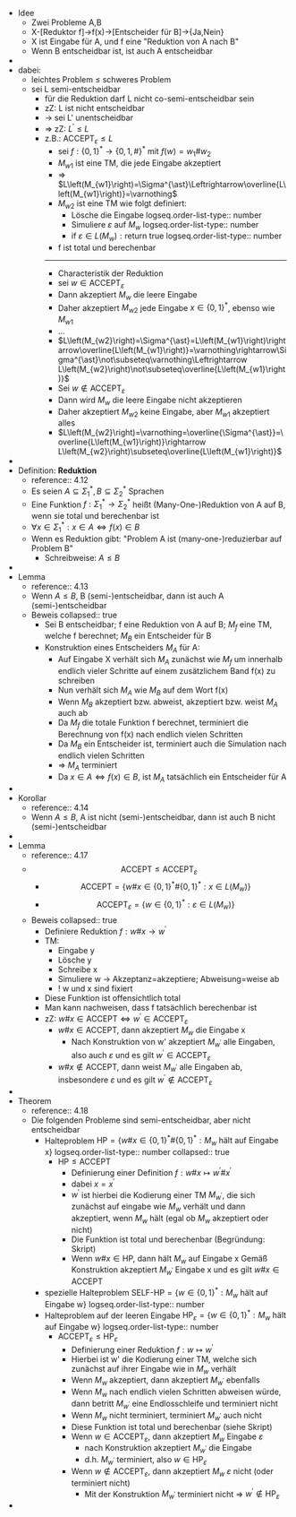 - Idee
	- Zwei Probleme A,B
	- X-[Reduktor f]->f(x)->[Entscheider für B]->{Ja,Nein}
	- X ist Eingabe für A, und f eine "Reduktion von A nach B"
	- Wenn B entscheidbar ist, ist auch A entscheidbar
-
- dabei:
	- leichtes Problem $\leq$ schweres Problem
	- sei L semi-entscheidbar
		- für die Reduktion darf L nicht co-semi-entscheidbar sein
		- zZ: L ist nicht entscheidbar
		- -> sei L' unentscheidbar
		- => zZ: $L^{\prime}\leq L$
		- z.B.: $\text{ACCEPT}_{\varepsilon}\leq L$
			- sei $f:\left\lbrace0,1\right\rbrace^{\ast}\rightarrow\left\lbrace0,1,\#\right\rbrace^{\ast}$ mit $f\left(w\right)=w_1\#w_2$
			- $M_{w1}$ ist eine TM, die jede Eingabe akzeptiert
			- => $L\left(M_{w1}\right)=\Sigma^{\ast}\Leftrightarrow\overline{L\left(M_{w1}\right)}=\varnothing$
			- $M_{w2}$ ist eine TM wie folgt definiert:
				- Lösche die Eingabe
				  logseq.order-list-type:: number
				- Simuliere $\varepsilon$ auf $M_{w}$
				  logseq.order-list-type:: number
				- if $\varepsilon\in L\left(M_{w}\right):\text{return true}$
				  logseq.order-list-type:: number
			- f ist total und berechenbar
			- ---
			- Characteristik der Reduktion
			- sei $w\in\text{ACCEPT}_{\varepsilon}$
			- Dann akzeptiert $M_{w}$ die leere Eingabe
			- Daher akzeptiert $M_{w2}$ jede Eingabe $x\in\left\lbrace0,1\right\rbrace^{\ast}$, ebenso wie $M_{w1}$
			- ...
			- $L\left(M_{w2}\right)=\Sigma^{\ast}=L\left(M_{w1}\right)\rightarrow\overline{L\left(M_{w1}\right)}=\varnothing\rightarrow\Sigma^{\ast}\not\subseteq\varnothing\Leftrightarrow L\left(M_{w2}\right)\not\subseteq\overline{L\left(M_{w1}\right)}$
			- Sei $w\notin\text{ACCEPT}_{\varepsilon}$
			- Dann wird $M_{w}$ die leere Eingabe nicht akzeptieren
			- Daher akzeptiert $M_{w2}$ keine Eingabe, aber $M_{w1}$ akzeptiert alles
			- $L\left(M_{w2}\right)=\varnothing=\overline{\Sigma^{\ast}}=\overline{L\left(M_{w1}\right)}\rightarrow L\left(M_{w2}\right)\subseteq\overline{L\left(M_{w1}\right)}$
-
- Definition: **Reduktion**
	- reference:: 4.12
	- Es seien $A\subseteq\Sigma_1^{\ast},B\subseteq\Sigma_2^{\ast}$ Sprachen
	- Eine Funktion $f:\Sigma_1^{\ast}\rightarrow\Sigma_2^{\ast}$ heißt (Many-One-)Reduktion von A auf B, wenn sie total und berechenbar ist
	- $\forall x\in\Sigma_1^{\ast}:x\in A\Leftrightarrow f\left(x\right)\in B$
	- Wenn es Reduktion gibt: "Problem A ist (many-one-)reduzierbar auf Problem B"
		- Schreibweise: $A\leq B$
-
- Lemma
	- reference:: 4.13
	- Wenn $A\leq B$, B (semi-)entscheidbar, dann ist auch A (semi-)entscheidbar
	- Beweis
	  collapsed:: true
		- Sei B entscheidbar; f eine Reduktion von A auf B; $M_{f}$ eine TM, welche f berechnet; $M_{B}$ ein Entscheider für B
		- Konstruktion eines Entscheiders $M_{A}$ für A:
			- Auf Eingabe X verhält sich $M_{A}$ zunächst wie $M_{f}$ um innerhalb endlich vieler Schritte auf einem zusätzlichem Band f(x) zu schreiben
			- Nun verhält sich $M_{A}$ wie $M_{B}$ auf dem Wort f(x)
			- Wenn $M_{B}$ akzeptiert bzw. abweist, akzeptiert bzw. weist $M_{A}$ auch ab
			- Da $M_{f}$ die totale Funktion f berechnet, terminiert die Berechnung von f(x) nach endlich vielen Schritten
			- Da $M_{B}$ ein Entscheider ist, terminiert auch die Simulation nach endlich vielen Schritten
			- => $M_{A}$ terminiert
			- Da $x\in A\Leftrightarrow f\left(x\right)\in B$, ist $M_{A}$ tatsächlich ein Entscheider für A
-
- Korollar
	- reference:: 4.14
	- Wenn $A\leq B$, A ist nicht (semi-)entscheidbar, dann ist auch B nicht (semi-)entscheidbar
-
- Lemma
	- reference:: 4.17
	- $$\text{ACCEPT}\leq\text{ACCEPT}_{\varepsilon}$$
		- $$\text{ACCEPT}=\left\lbrace w\#x\in\left\lbrace0,1\right\rbrace^{\ast}\#\left\lbrace0,1\right\rbrace^{\ast}:x\in L\left(M_{w}\right)\right\rbrace$$
		- $$\text{ACCEPT}_{\varepsilon}=\left\lbrace w\in\left\lbrace0,1\right\rbrace^{\ast}:\varepsilon\in L\left(M_{w}\right)\right\rbrace$$
	- Beweis
	  collapsed:: true
		- Definiere Reduktion $f:w\#x\rightarrow w^{\prime}$
		- TM:
			- Eingabe y
			- Lösche y
			- Schreibe x
			- Simuliere w -> Akzeptanz=akzeptiere; Abweisung=weise ab
			- ! w und x sind fixiert
		- Diese Funktion ist offensichtlich total
		- Man kann nachweisen, dass f tatsächlich berechenbar ist
		- zZ: $w\#x\in\text{ACCEPT}\Leftrightarrow w^{\prime}\in\text{ACCEPT}_{\varepsilon}$
			- $w\#x\in\text{ACCEPT}$, dann akzeptiert $M_{w}$ die Eingabe x
				- Nach Konstruktion von w' akzeptiert $M_{w^{\prime}}$ alle Eingaben, also auch $\varepsilon$ und es gilt $w^{\prime}\in\text{ACCEPT}_{\varepsilon}$
			- $w\#x\notin\text{ACCEPT}$, dann weist $M_{w^{\prime}}$ alle Eingaben ab, insbesondere $\varepsilon$ und es gilt $w^{\prime}\notin\text{ACCEPT}_{\varepsilon}$
-
- Theorem
	- reference:: 4.18
	- Die folgenden Probleme sind semi-entscheidbar, aber nicht entscheidbar
		- Halteproblem $\text{HP}=\left\lbrace w\#x\in\left\lbrace0,1\right\rbrace^{\ast}\#\left\lbrace0,1\right\rbrace^{\ast}:M_{w}\text{ hält auf Eingabe x}\right\rbrace$
		  logseq.order-list-type:: number
		  collapsed:: true
			- $\text{HP}\leq\text{ACCEPT}$
				- Definierung einer Definition $f:w\#x\mapsto w^{\prime}\#x^{\prime}$
				- dabei $x=x^{\prime}$
				- $w^{\prime}$ ist hierbei die Kodierung einer TM $M_{w^{\prime}}$, die sich zunächst auf eingabe wie $M_{w}$ verhält und dann akzeptiert, wenn $M_{w}$ hält (egal ob $M_{w}$ akzeptiert oder nicht)
				- Die Funktion ist total und berechenbar (Begründung: Skript)
				- Wenn $w\#x\in\text{HP}$, dann hält $M_{w}$ auf Eingabe x Gemäß Konstruktion akzeptiert $M_{w^{\prime}}$ Eingabe x und es gilt $w\#x\in\text{ACCEPT}$
		- spezielle Halteproblem $\text{SELF-HP}=\left\lbrace w\in\left\lbrace0,1\right\rbrace^{\ast}:M_{w}\text{ hält auf Eingabe w}\right\rbrace$
		  logseq.order-list-type:: number
		- Halteproblem auf der leeren Eingabe $\text{HP}_{\varepsilon}=\left\lbrace w\in\left\lbrace0,1\right\rbrace^{\ast}:M_{w}\text{ hält auf Eingabe w}\right\rbrace$
		  logseq.order-list-type:: number
			- $\text{ACCEPT}_{\varepsilon}\leq\text{HP}_{\varepsilon}$
				- Definierung einer Reduktion $f:w\mapsto w^{\prime}$
				- Hierbei ist w' die Kodierung einer TM, welche sich zunächst auf ihrer Eingabe wie in $M_{w}$ verhält
				- Wenn $M_{w}$ akzeptiert, dann akzeptiert $M_{w^{\prime}}$ ebenfalls
				- Wenn $M_{w}$ nach endlich vielen Schritten abweisen würde, dann betritt $M_{w^{\prime}}$ eine Endlosschleife und terminiert nicht
				- Wenn $M_{w}$ nicht terminiert, terminiert $M_{w^{\prime}}$ auch nicht
				- Diese Funktion ist total und berechenbar (siehe Skript)
				- Wenn $w\in\text{ACCEPT}_{\varepsilon}$, dann akzeptiert $M_{w}$ Eingabe $\varepsilon$
					- nach Konstruktion akzeptiert $M_{w^{\prime}}$ die Eingabe
					- d.h. $M_{w^{\prime}}$ terminiert, also $w\in\text{HP}_{\varepsilon}$
				- Wenn $w\notin\text{ACCEPT}_{\varepsilon}$, dann akzeptiert $M_{w}$ $\varepsilon$ nicht (oder terminiert nicht)
					- Mit der Konstruktion $M_{w^{\prime}}$ terminiert nicht => $w^{\prime}\notin\text{HP}_{\varepsilon}$
-